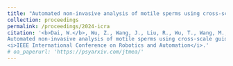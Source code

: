 ```yaml
---
title: "Automated non-invasive analysis of motile sperms using cross-scale guidance network"
collection: proceedings
permalink: /proceedings/2024-icra
citation: '<b>Dai, W.</b>, Wu, Z., Wang, J., Liu, R., Wu, T., Wang, M., Zhou, J., Zhang, Z. and Liu, J. (2024).
Automated non-invasive analysis of motile sperms using cross-scale guidance network,
<i>IEEE International Conference on Robotics and Automation</i>.'
# oa_paperurl: 'https://psyarxiv.com/jtmea/'
---
```


